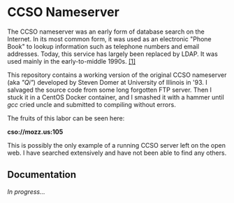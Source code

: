 # CCSO Nameserver

The CCSO nameserver was an early form of database search on the Internet. 
In its most common form, it was used as an electronic "Phone Book" to
lookup information such as telephone numbers and email addresses. Today,
this service has largely been replaced by LDAP. It was used mainly in the
early-to-middle 1990s. [[1]](https://en.wikipedia.org/wiki/CCSO_Nameserver)

This repository contains a working version of the original CCSO nameserver
(aka *"Qi"*) developed by Steven Domer at University of Illinois in '93. I
salvaged the source code from some long forgotten FTP server. Then I stuck it
in a CentOS Docker container, and I smashed it with a hammer until *gcc* cried
uncle and submitted to compiling without errors.

The fruits of this labor can be seen here:

**cso://mozz.us:105**

This is possibly the only example of a running CCSO server left on the open
web. I have searched extensively and have not been able to find any others.


## Documentation

*In progress...*